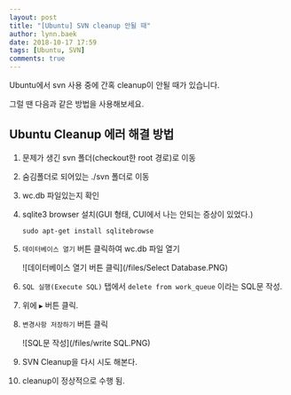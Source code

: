 ```yaml
---
layout: post
title: "[Ubuntu] SVN cleanup 안될 때"
author: lynn.baek
date: 2018-10-17 17:59
tags: [Ubuntu, SVN]
comments: true
---
```


Ubuntu에서 svn 사용 중에 간혹 cleanup이 안될 때가 있습니다. 

그럴 땐 다음과 같은 방법을 사용해보세요.



## Ubuntu Cleanup 에러 해결 방법

1. 문제가 생긴 svn 폴더(checkout한 root 경로)로 이동

2. 숨김폴더로 되어있는 ./svn 폴더로 이동

3. wc.db 파일있는지 확인

4. sqlite3 browser 설치(GUI 형태, CUI에서 나는 안되는 증상이 있었다.)

   ```shell
   sudo apt-get install sqlitebrowse
   ```

5. `데이터베이스 열기` 버튼 클릭하여 wc.db 파일 열기

   ![데이터베이스 열기 버튼 클릭](/files/Select Database.PNG)

6. `SQL 실행(Execute SQL)` 탭에서 `delete from work_queue` 이라는 SQL문 작성.

7. 위에 `▶` 버튼 클릭.

8. `변경사항 저장하기` 버튼 클릭

   ![SQL문 작성](/files/write SQL.PNG)

9. SVN Cleanup을 다시 시도 해본다. 

10. cleanup이 정상적으로 수행 됨.

